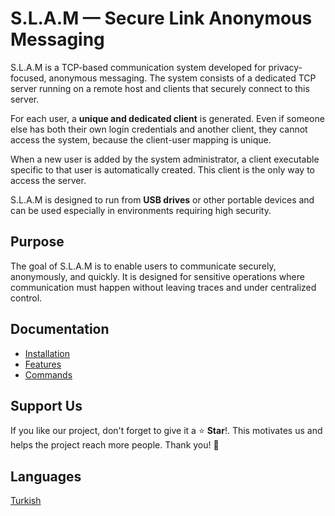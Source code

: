 # S.L.A.M — Secure Link Anonymous Messaging

S.L.A.M is a TCP-based communication system developed for privacy-focused, anonymous messaging. The system consists of a dedicated TCP server running on a remote host and clients that securely connect to this server.

For each user, a **unique and dedicated client** is generated. Even if someone else has both their own login credentials and another client, they cannot access the system, because the client-user mapping is unique.

When a new user is added by the system administrator, a client executable specific to that user is automatically created. This client is the only way to access the server.

S.L.A.M is designed to run from **USB drives** or other portable devices and can be used especially in environments requiring high security.

## Purpose

The goal of S.L.A.M is to enable users to communicate securely, anonymously, and quickly. It is designed for sensitive operations where communication must happen without leaving traces and under centralized control.

## Documentation

- [Installation](docs/en/installation.md)
- [Features](docs/en/features.md)
- [Commands](docs/en/commands.md)

## Support Us

If you like our project, don't forget to give it a ⭐️ **Star**!. This motivates us and helps the project reach more people. Thank you! 🙌

## Languages

[Turkish](README.tr.md)
